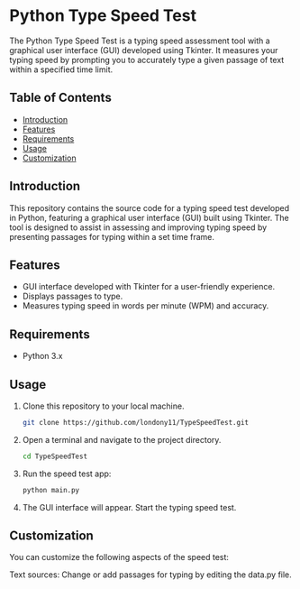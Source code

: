 # Python Type Speed Test

The Python Type Speed Test is a typing speed assessment tool with a graphical user interface (GUI) developed using Tkinter. It measures your typing speed by prompting you to accurately type a given passage of text within a specified time limit.

## Table of Contents
- [Introduction](#introduction)
- [Features](#features)
- [Requirements](#requirements)
- [Usage](#usage)
- [Customization](#customization)

## Introduction
This repository contains the source code for a typing speed test developed in Python, featuring a graphical user interface (GUI) built using Tkinter. The tool is designed to assist in assessing and improving typing speed by presenting passages for typing within a set time frame.

## Features
- GUI interface developed with Tkinter for a user-friendly experience.
- Displays passages to type.
- Measures typing speed in words per minute (WPM) and accuracy.

## Requirements
- Python 3.x

## Usage
1. Clone this repository to your local machine.
   ```bash
   git clone https://github.com/londony11/TypeSpeedTest.git
   ```
2. Open a terminal and navigate to the project directory.
   ```bash
   cd TypeSpeedTest
   ```
3. Run the speed test app:
   ```bash
   python main.py
   ```
4. The GUI interface will appear. Start the typing speed test.

## Customization
You can customize the following aspects of the speed test:

Text sources: Change or add passages for typing by editing the data.py file.